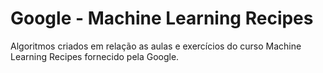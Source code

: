 # Google - Machine Learning Recipes
Algoritmos criados em relação as aulas e exercícios do curso Machine Learning Recipes fornecido pela Google. 
